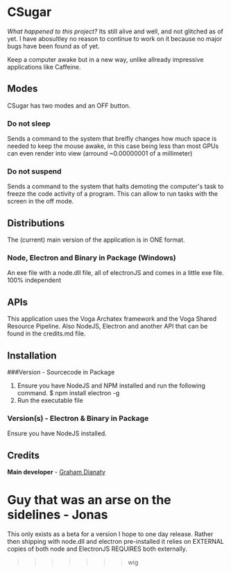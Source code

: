 CSugar
==

*What happened to this project?*
Its still alive and well, and not glitched as of yet. I have abosultley no reason to continue to work on it because no major bugs have been found as of yet.


Keep a computer awake but in a new way, unlike allready impressive applications like Caffeine.

## Modes
CSugar has two modes and an OFF button.

### Do not sleep
Sends a command to the system that breifly changes how much space is needed to keep the mouse awake, in this case being less than most GPUs can even render into view (arround ~0.00000001 of a millimeter)
### Do not suspend
Sends a command to the system that halts demoting the computer's task to freeze the code activity of a program. This can allow to run tasks with the screen in the off mode.

## Distributions
The (current) main version of the application is in ONE format.

### Node, Electron and Binary in Package (Windows)
An exe file with a node.dll file, all of electronJS and comes in a little exe file. 100%  independent

## APIs
This application uses the Voga Archatex framework and the Voga Shared Resource Pipeline.
Also NodeJS, Electron and another API that can be found in the credits.md file.


## Installation
###Version - Sourcecode in Package
1. Ensure you have NodeJS and NPM installed and run the following command.
       $ npm install electron -g 
2. Run the executable file

### Version(s) - Electron & Binary in Package
Ensure you have NodeJS installed.


## Credits
**Main developer** - [Graham Dianaty](http://about.me/grahamdianaty)

**Guy that was an arse on the sidelines** - Jonas
=======
This only exists as a beta for a version I hope to one day release.
Rather then shipping with node.dll and electron pre-installed it relies on EXTERNAL copies
of both node and ElectronJS
REQUIRES both externally.
>>>>>>> wig
